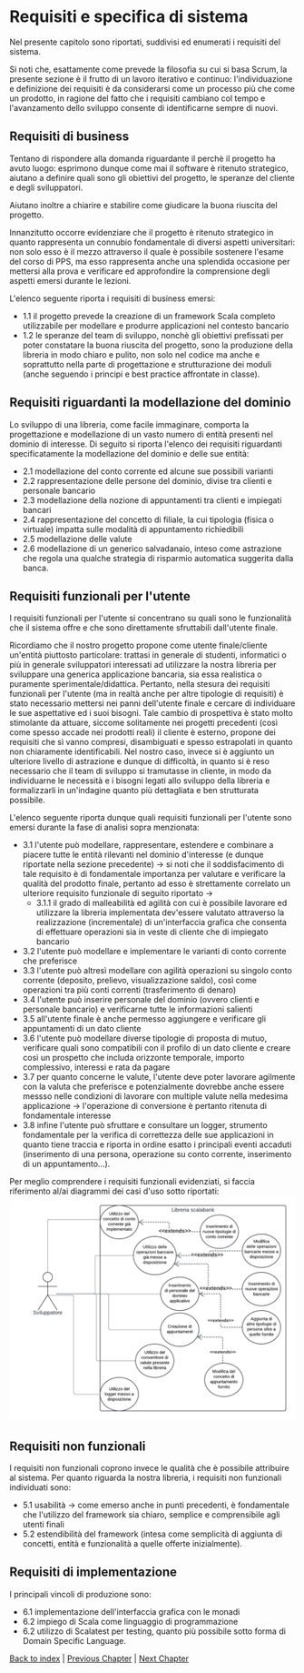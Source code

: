 # Requisiti e specifica di sistema
<!--Requisiti e specifica (nelle varie tipologie, ossia: 1) business, 2) modello di dominio, 3) funzionali [ 3.1) utente, e 3.2) di sistema ], 4) non funzionali, 5) di implementazione)

Vista la mole di lavoro dietro al progetto, difficile pensare che i requirement occupino meno di 5-6 facciate: siano più sistematici possibile, e quindi fungano da specifica completa (si noti che ogni elemento -- statico/strutturale o dinamico/comportamentale -- di dominio va discusso nei requisiti).
Le scelte tecnologiche non dovrebbero essere anticipate troppo per ovvi motivi: prima le prendete prima impattano tutta la parte successiva e quindi diventano più difficilmente riconsiderabili (comunque in linea di principio ogni scelta ha una sua posizione logica precisa, e potrebbe essere nei requirement, nel design o nell'implementazione, a voi la scelta).
Attenzione in particolare ai requirement non funzionali: 1) non siano troppo vaghi altrimenti sono inverificabili, e quindi praticamente inutili; 2) se il sistema è distribuito, è inevitable dire esattamente cosa vi aspettate (in retrospettiva, cosa ottenete) in termini di di robustezza a cambiamenti/guasti (quali?, come?), e scalabilità (in quale dimensione? fino a che punto?).

Si noti anche che la sezione di "Requisiti e Specifica" deve in modo completo e rigoroso descrivere il funzionamento "esterno" del sistema.-->
Nel presente capitolo sono riportati, suddivisi ed enumerati i requisiti del sistema.

Si noti che, esattamente come prevede la filosofia su cui si basa Scrum, la presente sezione è il frutto di un lavoro iterativo e continuo: l'individuazione e definizione dei requisiti è da considerarsi come un processo più che come un prodotto, in ragione del fatto che i requisiti cambiano col tempo e l'avanzamento dello sviluppo consente di identificarne sempre di nuovi.

## Requisiti di business
Tentano di rispondere alla domanda riguardante il perchè il progetto ha avuto luogo: esprimono dunque come mai il software è ritenuto strategico, aiutano a definire quali sono gli obiettivi del progetto, le speranze del cliente e degli sviluppatori.

Aiutano inoltre a chiarire e stabilire come giudicare la buona riuscita del progetto.

Innanzitutto occorre evidenziare che il progetto è ritenuto strategico in quanto rappresenta un connubio fondamentale di diversi aspetti universitari: non solo esso è il mezzo attraverso il quale è possibile sostenere l'esame del corso di PPS, ma esso rappresenta anche una splendida occasione per mettersi alla prova e verificare ed approfondire la comprensione degli aspetti emersi durante le lezioni.

L'elenco seguente riporta i requisiti di business emersi:
- 1.1 il progetto prevede la creazione di un framework Scala completo utilizzabile per modellare e produrre applicazioni nel contesto bancario
- 1.2 le speranze del team di sviluppo, nonchè gli obiettivi prefissati per poter constatare la buona riuscita del progetto, sono la produzione della libreria in modo chiaro e pulito, non solo nel codice ma anche e soprattutto nella parte di progettazione e strutturazione dei moduli (anche seguendo i principi e best practice affrontate in classe).

## Requisiti riguardanti la modellazione del dominio
Lo sviluppo di una libreria, come facile immaginare, comporta la progettazione e modellazione di un vasto numero di entità presenti nel dominio di interesse.
Di seguito si riporta l'elenco dei requisiti riguardanti specificatamente la modellazione del dominio e delle sue entità:
- 2.1 modellazione del conto corrente ed alcune sue possibili varianti
- 2.2 rappresentazione delle persone del dominio, divise tra clienti e personale bancario
- 2.3 modellazione della nozione di appuntamenti tra clienti e impiegati bancari
- 2.4 rappresentazione del concetto di filiale, la cui tipologia (fisica o virtuale) impatta sulle modalità di appuntamento richiedibili
- 2.5 modellazione delle valute
- 2.6 modellazione di un generico salvadanaio, inteso come astrazione che regola una qualche strategia di risparmio automatica suggerita dalla banca.

## Requisiti funzionali per l'utente
I requisiti funzionali per l'utente si concentrano su quali sono le funzionalità che il sistema offre e che sono direttamente sfruttabili dall'utente finale.

Ricordiamo che il nostro progetto propone come utente finale/cliente un'entità piuttosto particolare: trattasi in generale di studenti, informatici o più in generale sviluppatori interessati ad utilizzare la nostra libreria per sviluppare una generica applicazione bancaria, sia essa realistica o puramente sperimentale/didattica.
Pertanto, nella stesura dei requisiti funzionali per l'utente (ma in realtà anche per altre tipologie di requisiti) è stato necessario mettersi nei panni dell'utente finale e cercare di individuare le sue aspettative ed i suoi bisogni.
Tale cambio di prospettiva è stato molto stimolante da attuare, siccome solitamente nei progetti precedenti (così come spesso accade nei prodotti reali) il cliente è esterno, propone dei requisiti che sì vanno compresi, disambiguati e spesso estrapolati in quanto non chiaramente identificabili.
Nel nostro caso, invece si è aggiunto un ulteriore livello di astrazione e dunque di difficoltà, in quanto si è reso necessario che il team di sviluppo si tramutasse in cliente, in modo da individuarne le necessità e i bisogni legati allo sviluppo della libreria e formalizzarli in un'indagine quanto più dettagliata e ben strutturata possibile.

L'elenco seguente riporta dunque quali requisiti funzionali per l'utente sono emersi durante la fase di analisi sopra menzionata:
- 3.1 l'utente può modellare, rappresentare, estendere e combinare a piacere tutte le entità rilevanti nel dominio d'interesse (e dunque riportate nella sezione precedente) &rarr; si noti che il soddisfacimento di tale requisito è di fondamentale importanza per valutare e verificare la qualità del prodotto finale, pertanto ad esso è strettamente correlato un ulteriore requisito funzionale di seguito riportato &rarr;
  - 3.1.1 il grado di malleabilità ed agilità con cui è possibile lavorare ed utilizzare la libreria implementata dev'essere valutato attraverso la realizzazione (incrementale) di un'interfaccia grafica che consenta di effettuare operazioni sia in veste di cliente che di impiegato bancario
- 3.2 l'utente può modellare e implementare le varianti di conto corrente che preferisce
- 3.3 l'utente può altresì modellare con agilità operazioni su singolo conto corrente (deposito, prelievo, visualizzazione saldo), così come operazioni tra più conti correnti (trasferimento di denaro)
- 3.4 l'utente può inserire personale del dominio (ovvero clienti e personale bancario) e verificarne tutte le informazioni salienti
- 3.5 all'utente finale è anche permesso aggiungere e verificare gli appuntamenti di un dato cliente
- 3.6 l'utente può modellare diverse tipologie di proposta di mutuo, verificare quali sono compatibili con il profilo di un dato cliente e creare così un prospetto che includa orizzonte temporale, importo complessivo, interessi e rata da pagare
- 3.7 per quanto concerne le valute, l'utente deve poter lavorare agilmente con la valuta che preferisce e potenzialmente dovrebbe anche essere messso nelle condizioni di lavorare con multiple valute nella medesima applicazione &rarr; l'operazione di conversione è pertanto ritenuta di fondamentale interesse
- 3.8 infine l'utente può sfruttare e consultare un logger, strumento fondamentale per la verifica di correttezza delle sue applicazioni in quanto tiene traccia e riporta in ordine esatto i principali eventi accaduti (inserimento di una persona, operazione su conto corrente, inserimento di un appuntamento...).

Per meglio comprendere i requisiti funzionali evidenziati, si faccia riferimento al/ai diagrammi dei casi d'uso sotto riportati:
![diagramma casi](img/UseCaseDiagram.png)

## Requisiti non funzionali
I requisiti non funzionali coprono invece le qualità che è possibile attribuire al sistema. Per quanto riguarda la nostra libreria, i requisiti non funzionali individuati sono:
- 5.1 usabilità &rarr; come emerso anche in punti precedenti, è fondamentale che l'utilizzo del framework sia chiaro, semplice e comprensibile agli utenti finali
- 5.2 estendibilità del framework (intesa come semplicità di aggiunta di concetti, entità e funzionalità a quelle offerte inizialmente).

## Requisiti di implementazione
I principali vincoli di produzione sono:
- 6.1 implementazione dell'interfaccia grafica con le monadi
- 6.2 impiego di Scala come linguaggio di programmazione
- 6.2 utilizzo di Scalatest per testing, quanto più possibile sotto forma di Domain Specific Language.

[Back to index](../index.md) | 
[Previous Chapter](../2-development-process/index.md) | 
[Next Chapter](../4-architectural-design/index.md)